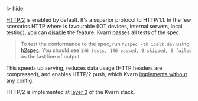 !> hide
<head>
    <title>HTTP/2 support | Kvarn</title>
    <meta name="permalinks" content="enabled"> <!-- part of JS on icelk.dev & kvarn.org, options: disabled|enabled|not-titles -->
    <meta name="description" content="Usage of HTTP/2 in the Kvarn web server.">
</head>

[HTTP/2](https://en.wikipedia.org/wiki/HTTP/2) is enabled by default. It's a superior protocol to HTTP/1.1. In the few scenarios HTTP where is favourable (IOT devices, internal servers, local testing), you can [disable](cargo-features.) the feature. Kvarn passes all tests of the spec.

> To test the conformance to the spec, run `h2spec -th icelk.dev` using [h2spec](https://github.com/summerwind/h2spec). You should see `146 tests, 146 passed, 0 skipped, 0 failed` as the last line of output.

This speeds up serving, reduces data usage (HTTP headers are compressed), and enables HTTP/2 push, which Kvarn [implements without any config](push.).

HTTP/2 is implemented at [layer 3](http://localhost:8080/pipeline.#layer-3--http) of the Kvarn stack.
